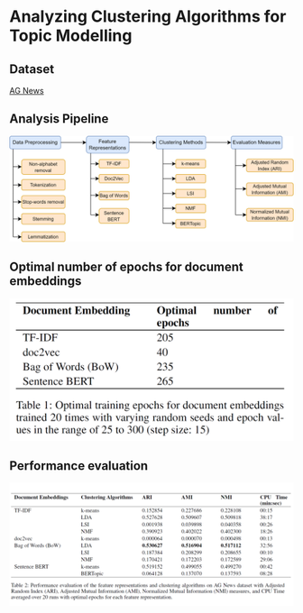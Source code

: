 # Analyzing Clustering Algorithms for Topic Modelling

## Dataset 
[AG News](http://groups.di.unipi.it/~gulli/AG_corpus_of_news_articles.html)

## Analysis Pipeline
![](flowchart.png)

## Optimal number of epochs for document embeddings
![](optimal_epochs.png)

## Performance evaluation
![](performance_evaluation.png)
